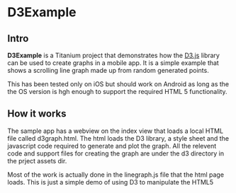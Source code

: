 # D3Example

## Intro
**D3Example** is a Titanium project that demonstrates how the [D3.js](http://d3js.org/) library can be used to create graphs in a mobile app.
It is a simple example that shows a scrolling line graph made up from random generated points.

This has been tested only on iOS but should work on Android as long as the the OS version is hgh enough to support the required HTML 5 functionality. 

## How it works

The sample app has a webview on the index view that loads a local HTML file called d3graph.html. The html loads the D3 library, a style sheet and the javascript code required to generate and plot the graph. All the relevent code and support files for creating the graph are under the d3 directory in the prject assets dir.

Most of the work is actually done in the linegraph.js file that the html page loads. This is just a simple demo of using D3 to manipulate the HTML5 <svg> tag.

